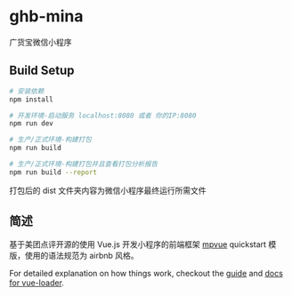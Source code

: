 # ghb-mina

广货宝微信小程序

## Build Setup

``` bash
# 安装依赖
npm install

# 开发环境-启动服务 localhost:8080 或者 你的IP:8080
npm run dev

# 生产/正式环境-构建打包
npm run build

# 生产/正式环境-构建打包并且查看打包分析报告
npm run build --report
```

打包后的 dist 文件夹内容为微信小程序最终运行所需文件

## 简述

基于美团点评开源的使用 Vue.js 开发小程序的前端框架 [mpvue](http://mpvue.com/) quickstart 模版，使用的语法规范为 airbnb 风格。

For detailed explanation on how things work, checkout the [guide](http://vuejs-templates.github.io/webpack/) and [docs for vue-loader](http://vuejs.github.io/vue-loader).
